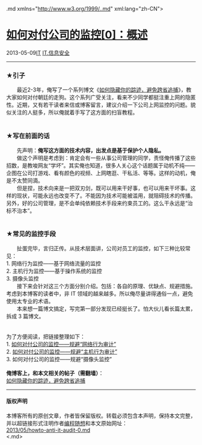 <!DOCTYPE.md>
.md xmlns="http://www.w3.org/1999/..md" xml:lang="zh-CN">
<head>
<meta http-equiv="Content-Type" content="text.md; charset=utf-8" />
<meta name="generator" content="Python script by program.think@gmail.com" />
<meta name="provider" content="program-think.blogspot.com" />
<link type="text/css" rel="stylesheet" href="../../css/program-think.css" />
<title>如何对付公司的监控[0]：概述 - 编程随想的博客</title>
</head>
<body>
<div id="main" style="width:100%;">
<h1><a href="../../index.md" title="回到首页">如何对付公司的监控[0]：概述</a></h1>
<div class="post-info"><span class="date-header">2013-05-09</span><a href="../../tags/IT.md" class="tag">IT</a> <a href="../../tags/IT.E4BFA1E681AFE5AE89E585A8.md" class="tag">IT.信息安全</a> </div>
<hr>
<div class="post">
<h3>★引子</h3>&#12288;&#12288;最近2-3年，俺写了一个系列博文《<a href="../../2010/04/howto-cover-your-tracks-0.md">如何隐藏你的踪迹，避免跨省追捕</a>》，教大家如何对付朝廷的走狗。这个系列广受关注，看来不少同学都挺注重上网的隐匿性。近期，又有若干读者来信或博客留言，建议介绍一下公司上网监控的问题。貌似关注的人挺多，所以俺就着手写了这方面的扫盲教程。<a name='more'></a><!--program-think--><br /><br /><h3>★写在前面的话</h3>&#12288;&#12288;先声明：<b>俺写这方面的技术内容，出发点是基于保护个人隐私。</b><br />&#12288;&#12288;做这个声明是考虑到：肯定会有一些从事公司管理的同学，责怪俺传播了这些招数，是教唆网友“学坏”。其实俺也知道，很多人关心这个话题属于动机不纯——企图在公司打游戏、看有颜色的视频、上网瞎逛、干私活、等等。这样的动机，俺是不太赞同滴。<br />&#12288;&#12288;但是捏，技术向来是一把双刃剑，既可以用来干好事，也可以用来干坏事。这样的现状，可能永远也改变不了。不能因为技术可能被滥用，就阻碍技术的传播。另外，好的公司管理，是不会单纯依赖技术手段来约束员工的。这么干永远是“治标不治本”。<br /><br /><h3>★常见的监控手段</h3>&#12288;&#12288;扯蛋完毕，言归正传。从技术层面讲，公司对员工的监控，如下三种比较常见：<br />1. 网络行为监控——基于网络流量的监控<br />2. 主机行为监控——基于操作系统的监控<br />3. 摄像头监控<br />&#12288;&#12288;接下来会针对这三个方面分别介绍。包括：各自的原理、优缺点、规避措施。考虑到本博客的读者中，非 IT 领域的越来越多。所以俺尽量讲得通俗一点，避免使用太专业的术语。<br />&#12288;&#12288;本来想一篇博文搞定，写完第一部分发现已经挺长了。怕大伙儿看长篇太累，拆成 3 篇博文。<br /><br /><a name="index"> </a><br />为了方便阅读，把链接整理如下：<br />1. <a href="../../2013/05/howto-anti-it-audit-1.md">如何对付公司的监控——规避“网络行为审计”</a><br />2. <a href="../../2013/05/howto-anti-it-audit-2.md">如何对付公司的监控——规避“主机行为审计”</a><br />3. 如何对付公司的监控——规避“摄像头监控”<br /><br /><b>俺博客上，和本文相关的帖子（需翻墙）</b>：<br /><a href="../../2010/04/howto-cover-your-tracks-0.md">如何隐藏你的踪迹，避免跨省追捕</a><div class="blogger-post-footer">
</div>
<hr>
<div class="copyright">
<h4>版权声明</h4>
本博客所有的原创文章，作者皆保留版权。转载必须包含本声明，保持本文完整，并以超链接形式注明作者<a href="mailto:program.think@gmail.com">编程随想</a>和本文原始网址：<br>
<a href="2013/05/howto-anti-it-audit-0.md">2013/05/howto-anti-it-audit-0.md</a>
</div>
</div>
</body>
<.md>
